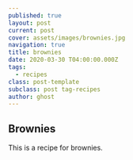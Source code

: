 ```yaml
---
published: true
layout: post
current: post
cover: assets/images/brownies.jpg
navigation: true
title: brownies
date: 2020-03-30 T04:00:00.000Z
tags:
  - recipes
class: post-template
subclass: post tag-recipes
author: ghost
---
```

## Brownies

This is a recipe for brownies.


